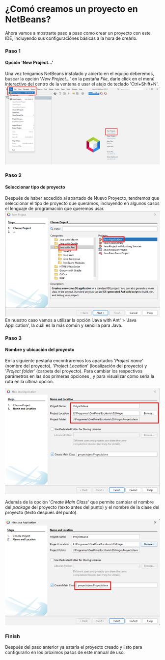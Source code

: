 # ¿Comó creamos un proyecto en NetBeans?
Ahora vamos a mostrarte paso a paso como crear un proyecto con este IDE, incluyendo sus configuraciónes básicas a la hora de crearlo.

### Paso 1

#### Opción 'New Project...'
Una vez tengamos NetBeans instalado y abierto en el equipo deberemos, buscar la opción '*New Project...*' en la pestaña *File*, darle click
en el menú interactivo del centro de la ventana o usar el atajo de teclado 'Ctrl+Shift+N'.
![crearProyecto1](img/crearProyecto1.png)

### Paso 2

#### Seleccionar tipo de proyecto
Después de haber accedido al apartado de Nuevo Proyecto, tendremos que seleccionar el tipo de proyecto que queramos, incluyendo
en algunos casos el lenguaje de programación que queremos usar.
![crearProyecto1](img/crearProyecto2.png)
En nuestro caso vamos a utilizar la opción 'Java with Ant' > 'Java Application', la cuál es la más común y sencilla para Java.

### Paso 3

#### Nombre y ubicación del proyecto
En la siguiente pestaña encontraremos los apartados '*Project name*' (nombre del proyecto), '*Project Location*' (localización 
del proyecto) y '*Project folder*' (carpeta del proyecto). Para cambiar los respectivos parámetros en las dos primeras opciones
, y para visualizar como sería la ruta en la última opción. 

![crearProyecto1](img/crearProyecto3.png)

Además de la opción '*Create Main Class*' que permite cambiar el nombre del *package* del proyecto (texto antes del punto)
y el nombre de la clase del proyecto (texto después del punto).

![crearProyecto1](img/crearProyecto4.png)

### Finish
Después del paso anterior ya estaría el proyecto creado y listo para configurarlo en los próximos pasos de este manual de uso.
